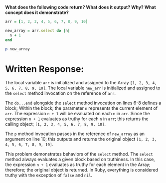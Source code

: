 **What does the following code return? What does it output? Why? What concept does it demonstrate?**

```ruby
arr = [1, 2, 3, 4, 5, 6, 7, 8, 9, 10]

new_array = arr.select do |n|
  n + 1
end

p new_array
```
# Written Response:

The local variable `arr` is initialized and assigned to the Array `[1, 2, 3, 4, 5, 6, 7, 8, 9, 10]`. The local variable `new_arr` is initialized and assigned to the `select` method invocation on the reference of `arr`.

The `do...end` alongside the `select` method invocation on lines 6-8 defines a block; Within the block; the parameter `n` represents the current element of `arr`. The expression `n + 1` will be evaluated on each `n` in `arr`. Since the expression `n + 1` evaluates as truthy for each `n` in `arr`; this returns the calling object; `[1, 2, 3, 4, 5, 6, 7, 8, 9, 10]`.

The `p` method invocation passes in the reference of  `new_array` as an argument on line 10; this outputs and returns the original object `[1, 2, 3, 4, 5, 6, 7, 8, 9, 10]`.

This problem demonstrates behaviors of the `select` method. The `select` method always evaluates a given block based on truthiness. In this case, the expression `n + 1` evaluates as truthy for each element in the Array; therefore; the original object is returned. In Ruby, everything is considered truthy with the exception of `false` and `nil`.

